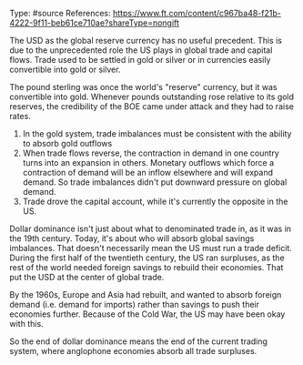 Type: #source 
References: https://www.ft.com/content/c967ba48-f21b-4222-9f11-beb61ce710ae?shareType=nongift

The USD as the global reserve currency has no useful precedent. This is due to the unprecedented role the US plays in global trade and capital flows. Trade used to be settled in gold or silver or in currencies easily convertible into gold or silver. 

The pound sterling was once the world's "reserve" currency, but it was convertible into gold. Whenever pounds outstanding rose relative to its gold reserves, the credibility of the BOE came under attack and they had to raise rates. 

1) In the gold system, trade imbalances must be consistent with the ability to absorb gold outflows
2) When trade flows reverse, the contraction in demand in one country turns into an expansion in others. Monetary outflows which force a contraction of demand will be an inflow elsewhere and will expand demand. So trade imbalances didn't put downward pressure on global demand. 
3) Trade drove the capital account, while it's currently the opposite in the US. 

Dollar dominance isn't just about what to denominated trade in, as it was in the 19th century. Today, it's about who will absorb global savings imbalances. That doesn't necessarily mean the US must run a trade deficit. During the first half of the twentieth century, the US ran surpluses, as the rest of the world needed foreign savings to rebuild their economies. That put the USD at the center of global trade. 

By the 1960s, Europe and Asia had rebuilt, and  wanted to absorb foreign demand (i.e. demand for imports) rather than savings to push their economies further. Because of the Cold War, the US may have been okay with this. 

So the end of dollar dominance means the end of the current trading system, where anglophone economies absorb all trade surpluses. 